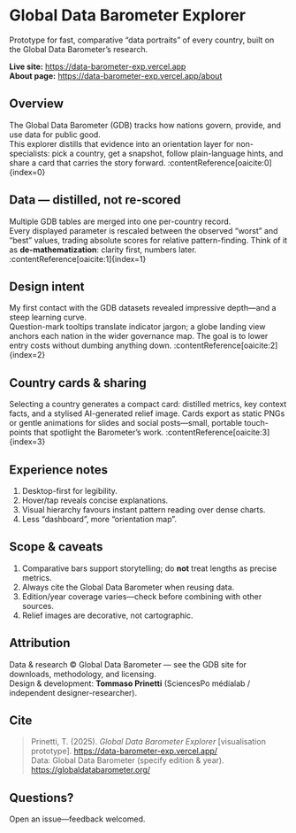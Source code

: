 # Global Data Barometer Explorer

Prototype for fast, comparative “data portraits” of every country, built on the Global Data Barometer’s research.

**Live site:** <https://data-barometer-exp.vercel.app>  
**About page:** <https://data-barometer-exp.vercel.app/about>

## Overview 

The Global Data Barometer (GDB) tracks how nations govern, provide, and use data for public good.  
This explorer distills that evidence into an orientation layer for non-specialists: pick a country, get a snapshot, follow plain-language hints, and share a card that carries the story forward. :contentReference[oaicite:0]{index=0}

## Data — distilled, not re-scored 

Multiple GDB tables are merged into one per-country record.  
Every displayed parameter is rescaled between the observed “worst” and “best” values, trading absolute scores for relative pattern-finding. Think of it as **de-mathematization**: clarity first, numbers later. :contentReference[oaicite:1]{index=1}

## Design intent 

My first contact with the GDB datasets revealed impressive depth—and a steep learning curve.  
Question-mark tooltips translate indicator jargon; a globe landing view anchors each nation in the wider governance map. The goal is to lower entry costs without dumbing anything down. :contentReference[oaicite:2]{index=2}

## Country cards & sharing 

Selecting a country generates a compact card: distilled metrics, key context facts, and a stylised AI-generated relief image. Cards export as static PNGs or gentle animations for slides and social posts—small, portable touch-points that spotlight the Barometer’s work. :contentReference[oaicite:3]{index=3}

## Experience notes 

1. Desktop-first for legibility.  
2. Hover/tap reveals concise explanations.  
3. Visual hierarchy favours instant pattern reading over dense charts.  
4. Less “dashboard”, more “orientation map”.

## Scope & caveats 

1. Comparative bars support storytelling; do **not** treat lengths as precise metrics.  
2. Always cite the Global Data Barometer when reusing data.  
3. Edition/year coverage varies—check before combining with other sources.  
4. Relief images are decorative, not cartographic.

## Attribution 

Data & research © Global Data Barometer — see the GDB site for downloads, methodology, and licensing.  
Design & development: **Tommaso Prinetti** (SciencesPo médialab / independent designer-researcher).

## Cite 

> Prinetti, T. (2025). *Global Data Barometer Explorer* [visualisation prototype]. <https://data-barometer-exp.vercel.app/>  
> Data: Global Data Barometer (specify edition & year). <https://globaldatabarometer.org/>

## Questions? 

Open an issue—feedback welcomed.
